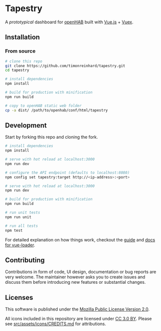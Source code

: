 # Tapestry

A _prototypical_ dashboard for [openHAB](http://www.openhab.org) built with [Vue.js](https://vuejs.org) + [Vuex](https://vuex.vuejs.org/).

## Installation

### From source

```bash
# clone this repo
git clone https://github.com/timonreinhard/tapestry.git
cd tapestry

# install dependencies
npm install

# build for production with minification
npm run build

# copy to openHAB static web folder
cp -a dist/ /path/to/openhab/conf/html/tapestry
```

## Development

Start by forking this repo and cloning the fork.

``` bash
# install dependencies
npm install

# serve with hot reload at localhost:3000
npm run dev

# configure the API endpoint (defaults to localhost:8080)
npm config set tapestry:target http://<ip-address>:<port>

# serve with hot reload at localhost:3000
npm run dev

# build for production with minification
npm run build

# run unit tests
npm run unit

# run all tests
npm test
```

For detailed explanation on how things work, checkout the [guide](http://vuejs-templates.github.io/webpack/) and [docs for vue-loader](http://vuejs.github.io/vue-loader).

## Contributing

Contributions in form of code, UI design, documentation or bug reports are very welcome. The maintainer however asks you to create issues and discuss them before introducing new features or substantial changes.


## Licenses

This software is published under the [Mozilla Public License Version 2.0](LICENSE).

All icons included in this repository are licensed under [CC 3.0 BY](https://creativecommons.org/licenses/by/3.0/).
Please see [src/assets/icons/CREDITS.md](src/assets/icons/CREDITS.md) for attributions.
